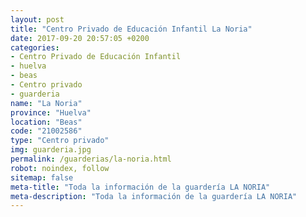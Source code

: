 ```yaml
---
layout: post
title: "Centro Privado de Educación Infantil La Noria"
date: 2017-09-20 20:57:05 +0200
categories:
- Centro Privado de Educación Infantil
- huelva
- beas
- Centro privado
- guarderia
name: "La Noria"
province: "Huelva"
location: "Beas"
code: "21002586"
type: "Centro privado"
img: guarderia.jpg
permalink: /guarderias/la-noria.html
robot: noindex, follow
sitemap: false
meta-title: "Toda la información de la guardería LA NORIA"
meta-description: "Toda la información de la guardería LA NORIA"
---
```

